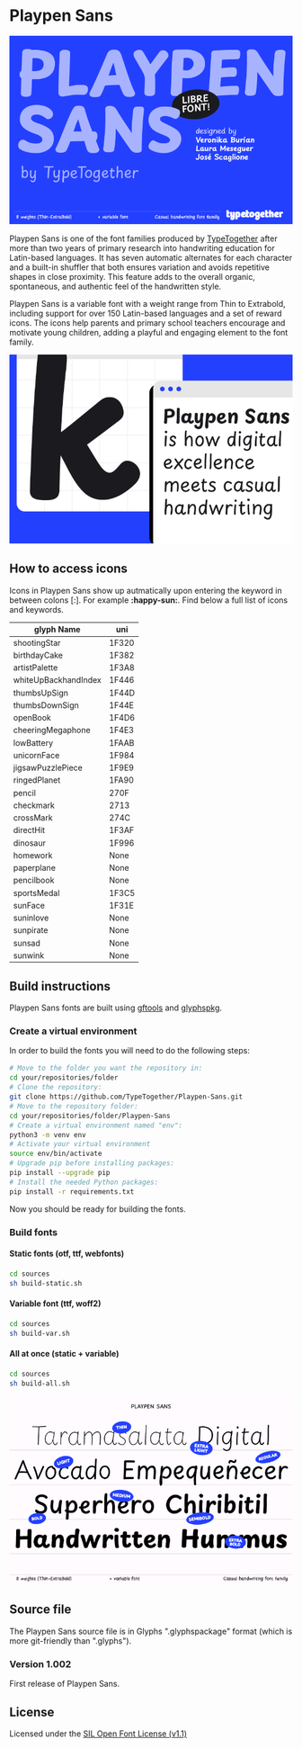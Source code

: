 # Playpen Sans

![Hello Playpen Sans](documentation/images/PLAYPEN-SANS-TYPETOGETHER_01.png)

Playpen Sans is one of the font families produced by [TypeTogether](https://type-together.com) after more than two years of primary research into handwriting education for Latin-based languages. It has seven automatic alternates for each character and a built-in shuffler that both ensures variation and avoids repetitive shapes in close proximity. This feature adds to the overall organic, spontaneous, and authentic feel of the handwritten style.

Playpen Sans is a variable font with a weight range from Thin to Extrabold, including support for over 150 Latin-based languages and a set of reward icons. The icons help parents and primary school teachers encourage and motivate young children, adding a playful and engaging element to the font family.

![Playpen Sans](documentation/images/PLAYPEN-SANS-TYPETOGETHER_02.png)

## How to access icons

Icons in Playpen Sans show up autmatically upon entering the keyword in between colons [:]. For example **:happy-sun:**. Find below a full list of icons and keywords.

| glyph Name           | uni |
| --- | --- |
| shootingStar         | 1F320 |
| birthdayCake         | 1F382 |
| artistPalette        | 1F3A8 |
| whiteUpBackhandIndex | 1F446 |
| thumbsUpSign         | 1F44D |
| thumbsDownSign       | 1F44E |
| openBook             | 1F4D6 |
| cheeringMegaphone    | 1F4E3 |
| lowBattery           | 1FAAB |
| unicornFace          | 1F984 |
| jigsawPuzzlePiece    | 1F9E9 |
| ringedPlanet         | 1FA90 |
| pencil               | 270F  |
| checkmark            | 2713  |
| crossMark            | 274C  |
| directHit            | 1F3AF |
| dinosaur             | 1F996 |
| homework             | None  |
| paperplane           | None  |
| pencilbook           | None  |
| sportsMedal          | 1F3C5 |
| sunFace              | 1F31E |
| suninlove            | None  |
| sunpirate            | None  |
| sunsad               | None  |
| sunwink              | None  |

## Build instructions

Playpen Sans fonts are built using [gftools](https://github.com/googlefonts/gftools) and [glyphspkg](https://github.com/jenskutilek/glyphspkg).

### Create a virtual environment

In order to build the fonts you will need to do the following steps:

```sh
# Move to the folder you want the repository in:
cd your/repositories/folder
# Clone the repository:
git clone https://github.com/TypeTogether/Playpen-Sans.git
# Move to the repository folder:
cd your/repositories/folder/Playpen-Sans
# Create a virtual environment named "env":
python3 -m venv env
# Activate your virtual environment
source env/bin/activate
# Upgrade pip before installing packages:
pip install --upgrade pip
# Install the needed Python packages:
pip install -r requirements.txt
```

Now you should be ready for building the fonts.

### Build fonts

#### Static fonts (otf, ttf, webfonts)

```sh
cd sources
sh build-static.sh
```

#### Variable font (ttf, woff2)

```sh
cd sources
sh build-var.sh
```

#### All at once (static + variable)

```sh
cd sources
sh build-all.sh
```

![Playpen Sans](documentation/images/PLAYPEN-SANS-TYPETOGETHER_04.png)


## Source file

The Playpen Sans source file is in Glyphs ".glyphspackage" format (which is more git-friendly than ".glyphs").

### Version 1.002
First release of Playpen Sans.

## License

Licensed under the [SIL Open Font License (v1.1)](https://scripts.sil.org/cms/scripts/page.php?site_id=nrsi&id=OFL)
